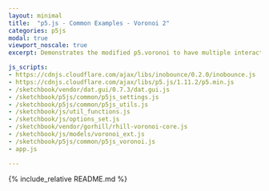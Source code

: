 ```yaml
---
layout: minimal
title:  "p5.js - Common Examples - Voronoi 2"
categories: p5js
modal: true
viewport_noscale: true
excerpt: Demonstrates the modified p5.voronoi to have multiple interactive diagrams in one sketch.

js_scripts:
- https://cdnjs.cloudflare.com/ajax/libs/inobounce/0.2.0/inobounce.js
- https://cdnjs.cloudflare.com/ajax/libs/p5.js/1.11.2/p5.min.js
- /sketchbook/vendor/dat.gui/0.7.3/dat.gui.js
- /sketchbook/p5js/common/p5js_settings.js
- /sketchbook/p5js/common/p5js_utils.js
- /sketchbook/js/util_functions.js
- /sketchbook/js/options_set.js
- /sketchbook/vendor/gorhill/rhill-voronoi-core.js
- /sketchbook/js/models/voronoi_ext.js
- /sketchbook/p5js/common/p5js_voronoi.js
- app.js

---
```


{% include_relative README.md %}

